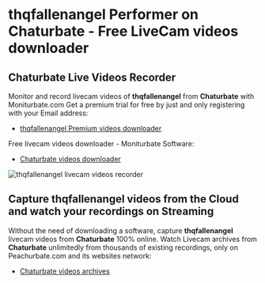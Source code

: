 # thqfallenangel Performer on Chaturbate - Free LiveCam videos downloader

## Chaturbate Live Videos Recorder

Monitor and record livecam videos of **thqfallenangel** from **Chaturbate** with Moniturbate.com
Get a premium trial for free by just and only registering with your Email address:
* [thqfallenangel Premium videos downloader](https://moniturbate.com/request-demo-licence-key.html)

Free livecam videos downloader - Moniturbate Software:
* [Chaturbate videos downloader](https://moniturbate.com/moniturbate-download-software.html)

![thqfallenangel livecam videos recorder](https://peachurnet.com/templates/moniturbate-software.png)


## Capture thqfallenangel videos from the Cloud and watch your recordings on Streaming

Without the need of downloading a software, capture **thqfallenangel** livecam videos from **Chaturbate** 100% online.
Watch Livecam archives from **Chaturbate** unlimitedly from thousands of existing recordings, only on Peachurbate.com and its websites network:
* [Chaturbate videos archives](https://peachurnet.com/)